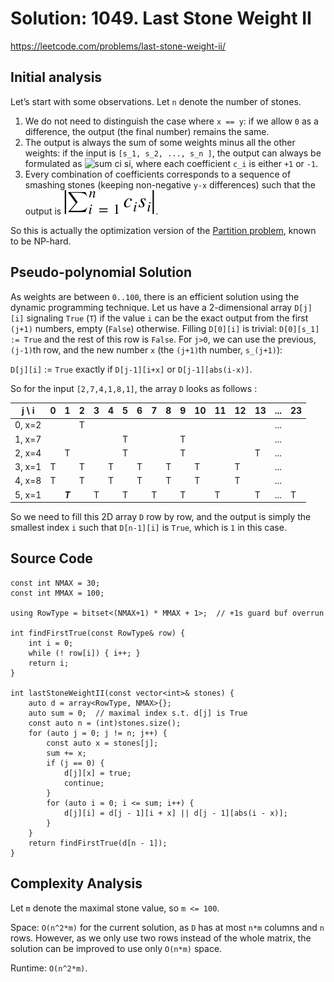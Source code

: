 # Solution: 1049. Last Stone Weight II

https://leetcode.com/problems/last-stone-weight-ii/

## Initial analysis

Let’s start with some observations. Let `n` denote the number of stones.

 1. We do not need to distinguish the case where `x == y`: if we allow `0` as a difference, the output
 (the final number) remains the same.
 1. The output is always the sum of some weights minus all the other weights: if the input is `[s_1, s_2, ..., s_n
 ]`, the output can always be formulated as <!--img src="https://render.githubusercontent.com/render/math?math=\sum_{i=1}^{n}{c_i s_i}"-->![sum ci si](img/math1.svg), where each coefficient `c_i` is either `+1` or `-1`.
 1. Every combination of coefficients corresponds to a sequence of smashing stones
  (keeping  non-negative `y-x` differences) such that the output is <!--img src="https://render.githubusercontent.com/render/math?math=\left|\sum_{i=1}^{n}{c_i  s_i}\right|"-->![|sum ci si|](img/math2.svg).

So this is actually the optimization version of the [Partition problem](https://en.wikipedia.org/wiki/Partition_problem), known to be NP-hard.

## Pseudo-polynomial Solution

As weights are between `0..100`, there is an efficient solution using the dynamic programming technique. Let us have a
2-dimensional array `D[j][i]` signaling `True` (`T`) if the value `i` can be the exact output from the first
`(j+1)` numbers, empty (`False`) otherwise. Filling `D[0][i]` is trivial: `D[0][s_1] := True` and the rest of this row is `False`.
For `j>0`, we can use the previous, `(j-1)`th row, and the new number `x` (the `(j+1)`th number, `s_(j+1)`):

`D[j][i]` := `True` exactly if `D[j-1][i+x]` or `D[j-1][abs(i-x)]`.

So for the input `[2,7,4,1,8,1]`, the array `D` looks as follows :

|j \ i |0|1|2|3|4|5|6|7|8|9|10|11|12|13|...|23|
|------|-|-|-|-|-|-|-|-|-|-|-|-|-|-|-|-|
|0, x=2| | |T| | | | | | | | | | | |...| |
|1, x=7| | | | | |T| | | |T| | | | |...| |
|2, x=4| |T| | | |T| | | |T| | | |T|...| |
|3, x=1|T| |T| |T| |T| |T| |T| |T| |...| |
|4, x=8|T| |T| |T| |T| |T| |T| |T| |...| |
|5, x=1| |***T***| |T| |T| |T| |T| |T| |T|...|T|

So we need to fill this 2D array `D` row by row, and the output is simply the smallest index `i` such that `D[n-1][i]` is `True`, which is `1` in this case.

## Source Code

```
const int NMAX = 30;
const int MMAX = 100;

using RowType = bitset<(NMAX+1) * MMAX + 1>;  // +1s guard buf overrun

int findFirstTrue(const RowType& row) {
    int i = 0;
    while (! row[i]) { i++; }
    return i;
}

int lastStoneWeightII(const vector<int>& stones) {
    auto d = array<RowType, NMAX>{};
    auto sum = 0;  // maximal index s.t. d[j] is True
    const auto n = (int)stones.size();
    for (auto j = 0; j != n; j++) {
        const auto x = stones[j];
        sum += x;
        if (j == 0) {
            d[j][x] = true;
            continue;
        }
        for (auto i = 0; i <= sum; i++) {
            d[j][i] = d[j - 1][i + x] || d[j - 1][abs(i - x)];
        }
    }
    return findFirstTrue(d[n - 1]);
}
``` 

## Complexity Analysis

Let `m` denote the maximal stone value, so `m <= 100`.

Space: `O(n^2*m)` for the current solution, as `D` has at most `n*m` columns and `n` rows. However, as we only use two rows instead of the whole matrix, the solution can be improved to use only `O(n*m)` space.

Runtime: `O(n^2*m)`.


